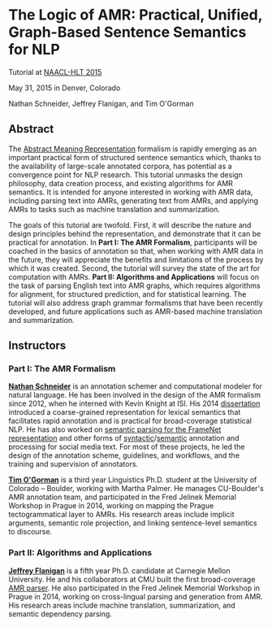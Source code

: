 # The Logic of AMR: Practical, Unified, Graph-Based Sentence Semantics for NLP

Tutorial at [NAACL-HLT 2015](http://naacl.org/naacl-hlt-2015/)

May 31, 2015 in Denver, Colorado

Nathan Schneider, Jeffrey Flanigan, and Tim O'Gorman

## Abstract

The [Abstract Meaning Representation](http://amr.isi.edu/) formalism is rapidly emerging as an important practical form of structured sentence semantics which, thanks to the availability of large-scale annotated corpora, has potential 
as a convergence point for NLP research. This tutorial unmasks the design philosophy, data creation process, and existing algorithms for AMR semantics. It is intended for anyone interested in working with AMR data, including parsing text into AMRs, generating text from AMRs, and applying AMRs to tasks such as machine translation and summarization.

The goals of this tutorial are twofold. First, it will describe the nature and design principles behind the representation, and demonstrate that it can be practical for annotation. In __Part I: The AMR Formalism__, participants will be coached in the basics of annotation so that, when working with AMR data in the future, they will appreciate the benefits and limitations of the process by which it was created. Second, the tutorial will survey the state of the art for computation with AMRs. __Part II: Algorithms and Applications__ will focus on the task of parsing English text into AMR graphs, which requires algorithms for alignment, for structured prediction, and for statistical learning. The tutorial will also address graph grammar formalisms that have been recently developed, and future applications such as AMR-based machine translation and summarization.

## Instructors

### Part I: The AMR Formalism

__[Nathan Schneider](http://nathan.cl)__ is an annotation schemer and computational modeler for natural language. He has been involved in the design of the AMR formalism since 2012, when he interned with Kevin Knight at ISI. 
His 2014 [dissertation](http://www.cs.cmu.edu/~nschneid/thesis/) introduced a coarse-grained representation for lexical semantics that facilitates rapid annotation and is practical for broad-coverage statistical NLP. He has also worked on [semantic parsing for the FrameNet representation](http://www.ark.cs.cmu.edu/SEMAFOR/) and other forms of [syntactic](http://www.ark.cs.cmu.edu/TweetNLP/)/[semantic](http://www.ark.cs.cmu.edu/ArabicNER/) annotation and processing for social media text. For most of these projects, he led the design of the annotation scheme, guidelines, and workflows, and the training and supervision of annotators.

__[Tim O'Gorman](https://timjogorman.wordpress.com/)__ is a third year Linguistics Ph.D. student at the University of Colorado – Boulder, working with Martha Palmer.  He manages CU-Boulder's AMR annotation team, and participated in the Fred Jelinek Memorial Workshop in Prague in 2014, working on mapping the Prague tectogrammatical layer to AMRs. His research areas include implicit arguments, semantic role projection, and linking sentence-level semantics to discourse.

### Part II: Algorithms and Applications

__[Jeffrey Flanigan](http://www.cs.cmu.edu/~jmflanig/)__ is a fifth year Ph.D. candidate at Carnegie Mellon University. He and his collaborators at CMU built the first broad-coverage [AMR parser](https://github.com/jflanigan/jamr/). He also participated in the Fred Jelinek Memorial Workshop in Prague in 2014, working on cross-lingual parsing and generation from AMR. His research areas include machine translation, summarization, and semantic dependency parsing.